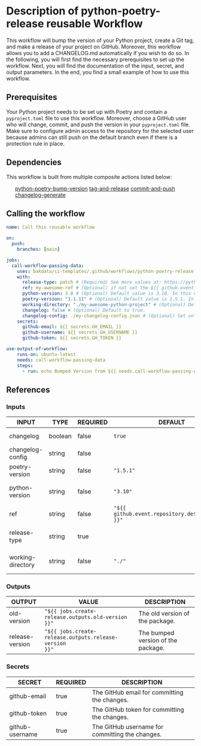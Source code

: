 <h1>Description of python-poetry-release reusable Workflow</h1>

This workflow will bump the version of your Python project, create a Git tag, and make a release of your project on GitHub. Moreover, this workflow allows you to add a CHANGELOG.md automatically if you wish to do so.
In the following, you will first find the necessary prerequisites to set up the workflow. Next, you will find the
documentation of the input, secret, and output parameters. In the end, you find a small example of how to use this
workflow.

<h2>Prerequisites</h2>

Your Python project needs to be set up with Poetry and contain a <code>pyproject.toml</code> file to use this workflow. Moreover,
choose a GitHub user who will change, commit, and push the version in your <code>pyproject.toml</code> file. Make sure to configure
admin access to the repository for the selected user because admins can still push on the default branch even if there
is a protection rule in place.

<h2>Dependencies</h2>

This workflow is built from multiple composite actions listed below:

<ul>
<a href="https://github.com/bakdata/ci-templates/tree/main/actions/python-poetry-bump-version">python-poetry-bump-version</a>
<a href="https://github.com/bakdata/ci-templates/tree/main/actions/tag-and-release">tag-and-release</a>
<a href="https://github.com/bakdata/ci-templates/tree/main/actions/commit-and-push">commit-and-push</a>
<a href="https://github.com/bakdata/ci-templates/tree/main/actions/changelog-generate">changelog-generate</a>
</ul>

<h2>Calling the workflow</h2>

```yaml
name: Call this reusable workflow

on:
  push:
    branches: [main]

jobs:
  call-workflow-passing-data:
    uses: bakdata/ci-templates/.github/workflows/python-poetry-release.yaml@main
    with:
      release-type: patch # (Required) See more values at: https://python-poetry.org/docs/cli/#version
      ref: my-awesome-ref # (Optional) if not set the ${{ github.event.repository.default_branch }} will fill the value. In this case the changes will be pushed to my-awesome-ref
      python-version: 3.8 # (Optional) Default value is 3.10. In this case Poetry is installed with Python 3.8
      poetry-version: "1.1.11" # (Optional) Default value is 1.5.1. In this case Poetry version 1.1.11 is installed
      working-directory: "./my-awesome-python-project" # (Optional) Default value is the root directory of your repository. In this case all the files to the given path are published
      changelog: false # (Optional) Default to true.
      changelog-config: ./my-changelog-config.json # (Optional) Set only if changelog is set to true. More information about it here https://github.com/bakdata/ci-templates/tree/main/actions/changelog-generate
    secrets:
      github-email: ${{ secrets.GH_EMAIL }}
      github-username: ${{ secrets.GH_USERNAME }}
      github-token: ${{ secrets.GH_TOKEN }}

use-output-of-workflow:
    runs-on: ubuntu-latest
    needs: call-workflow-passing-data
    steps:
      - run: echo Bumped Version from ${{ needs.call-workflow-passing-data.outputs.old-version }} to ${{ needs.call-workflow-passing-data.outputs.release-version }}
```

<h2>References</h2>

<h3>Inputs</h3>

<!-- AUTO-DOC-INPUT:START - Do not remove or modify this section -->

|       INPUT       |  TYPE   | REQUIRED |                      DEFAULT                      |                                DESCRIPTION                                |
|-------------------|---------|----------|---------------------------------------------------|---------------------------------------------------------------------------|
|     changelog     | boolean |  false   |                      <code>true</code>                       |                       Create changelog for release.                       |
| changelog-config  | string  |  false   |                                                   |                          Changelog config path.                           |
|  poetry-version   | string  |  false   |                     <code>"1.5.1"</code>                     |          The Poetry version to be installed. (Default is 1.5.1)           |
|  python-version   | string  |  false   |                     <code>"3.10"</code>                      |        The Python version for setting up Poetry. (Default is 3.10)        |
|        ref        | string  |  false   | <code>"${{ github.event.repository.default_branch }}"</code> |                 The ref name to checkout the repository.                  |
|   release-type    | string  |   true   |                                                   |  Scope of the release; See: https://python-poetry.org/docs/cli/#version   |
| working-directory | string  |  false   |                      <code>"./"</code>                       | The working directory of your Python package. (Default is root directory) |

<!-- AUTO-DOC-INPUT:END -->

<h3>Outputs</h3>

<!-- AUTO-DOC-OUTPUT:START - Do not remove or modify this section -->

|     OUTPUT      |                         VALUE                          |            DESCRIPTION             |
|-----------------|--------------------------------------------------------|------------------------------------|
|   old-version   |   <code>"${{ jobs.create-release.outputs.old-version }}"</code>   |  The old version of the package.   |
| release-version | <code>"${{ jobs.create-release.outputs.release-version }}"</code> | The bumped version of the package. |

<!-- AUTO-DOC-OUTPUT:END -->

<h3>Secrets</h3>

<!-- AUTO-DOC-SECRETS:START - Do not remove or modify this section -->

|     SECRET      | REQUIRED |                   DESCRIPTION                   |
|-----------------|----------|-------------------------------------------------|
|  github-email   |   true   |  The GitHub email for committing the changes.   |
|  github-token   |   true   |  The GitHub token for committing the changes.   |
| github-username |   true   | The GitHub username for committing the changes. |

<!-- AUTO-DOC-SECRETS:END -->
